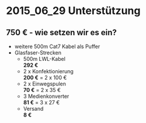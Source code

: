 # 2015_06_29 Unterstützung
## 750 € - wie setzen wir es ein?
* weitere 500m Cat7 Kabel als Puffer
* Glasfaser-Strecken
    * 500m LWL-Kabel  
      **292 €**
    * 2 x Konfektionierung  
      **200 €** = 2 x 100 € 
    * 2 x Einwegspulen  
      **70 €** = 2 x 35 €
    * 3 Medienkonverter  
      **81 €** = 3 x 27 €
    * Versand  
      **8 €**
